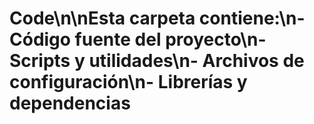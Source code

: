 ﻿# Code\n\nEsta carpeta contiene:\n- Código fuente del proyecto\n- Scripts y utilidades\n- Archivos de configuración\n- Librerías y dependencias
